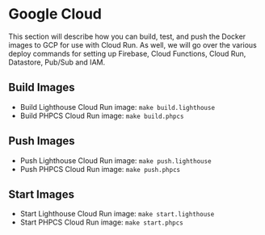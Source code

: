 # Google Cloud

This section will describe how you can build, test, and push the Docker images to GCP for use with Cloud Run. As well, we will go over the various deploy commands for setting up Firebase, Cloud Functions, Cloud Run, Datastore, Pub/Sub and IAM.

## Build Images
* Build Lighthouse Cloud Run image: `make build.lighthouse`
* Build PHPCS Cloud Run image: `make build.phpcs`

## Push Images
* Push Lighthouse Cloud Run image: `make push.lighthouse`
* Push PHPCS Cloud Run image: `make push.phpcs`

## Start Images
* Start Lighthouse Cloud Run image: `make start.lighthouse`
* Start PHPCS Cloud Run image: `make start.phpcs`
